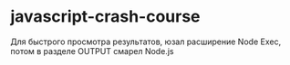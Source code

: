 # javascript-crash-course
Для быстрого просмотра результатов, юзал расширение Node Exec, потом в разделе OUTPUT смарел Node.js
